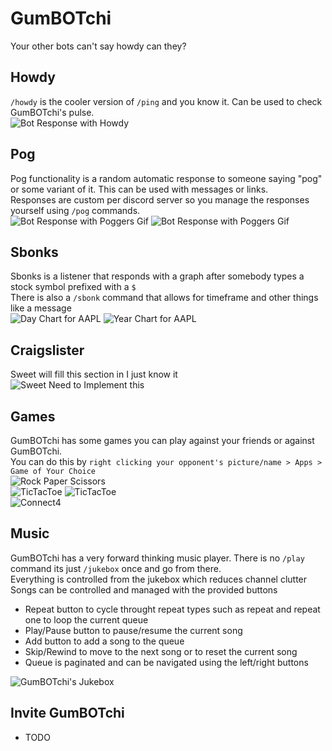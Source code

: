 # GumBOTchi

Your other bots can't say howdy can they?

## Howdy
`/howdy` is the cooler version of `/ping` and you know it. Can be used to check GumBOTchi's pulse.  
![Bot Response with Howdy](res/img/showcase/howdyshowcase.png)  

## Pog  
Pog functionality is a random automatic response to someone saying "pog" or some variant of it. This can be used with messages or links.  
Responses are custom per discord server so you manage the responses yourself using `/pog` commands.  
![Bot Response with Poggers Gif](res/img/showcase/pogshowcase.png)
![Bot Response with Poggers Gif](res/img/showcase/pogshowcase2.png)  

## Sbonks  
Sbonks is a listener that responds with a graph after somebody types a stock symbol prefixed with a `$`  
There is also a `/sbonk` command that allows for timeframe and other things like a message   
![Day Chart for AAPL](res/img/showcase/sbonksimplicit.png)
![Year Chart for AAPL](res/img/showcase/sbonkstimeframe.png)  

## Craigslister  
Sweet will fill this section in I just know it  
![Sweet Need to Implement this](res/img/showcase/craigslist.png)  

## Games  
GumBOTchi has some games you can play against your friends or against GumBOTchi.  
You can do this by `right clicking your opponent's picture/name > Apps > Game of Your Choice`  
![Rock Paper Scissors](res/img/showcase/rpsshowcase.png)  
![TicTacToe](res/img/showcase/tttinprogress.png) 
![TicTacToe](res/img/showcase/tttfinished.png)  
![Connect4](res/img/showcase/connect4showcase.png)  

## Music
GumBOTchi has a very forward thinking music player. There is no `/play` command its just `/jukebox` once and go from there.  
Everything is controlled from the jukebox which reduces channel clutter  
Songs can be controlled and managed with the provided buttons  
 - Repeat button to cycle throught repeat types such as repeat and repeat one to loop the current queue
 - Play/Pause button to pause/resume the current song
 - Add button to add a song to the queue
 - Skip/Rewind to move to the next song or to reset the current song
 - Queue is paginated and can be navigated using the left/right buttons  

![GumBOTchi's Jukebox](res/img/showcase/jukeboxshowcase.png) 

## Invite GumBOTchi

 - TODO
